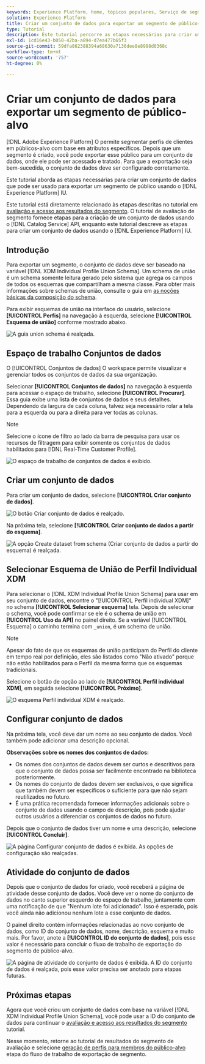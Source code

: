 ```yaml
---
keywords: Experience Platform, home, tópicos populares, Serviço de segmentação, segmentação, Segmentação, criar um conjunto de dados, exportar segmento do público-alvo, exportar segmento;
solution: Experience Platform
title: Criar um conjunto de dados para exportar um segmento de público-alvo
type: Tutorial
description: Este tutorial percorre as etapas necessárias para criar um conjunto de dados que pode ser usado para exportar um segmento de público-alvo usando a interface do usuário do Experience Platform.
exl-id: 1cd16e43-b050-42ba-a894-d7ea477b65f3
source-git-commit: 59dfa862388394a68630a7136dee8e8988d0368c
workflow-type: tm+mt
source-wordcount: '757'
ht-degree: 0%

---
```


# Criar um conjunto de dados para exportar um segmento de público-alvo

[!DNL Adobe Experience Platform] O permite segmentar perfis de clientes em públicos-alvo com base em atributos específicos. Depois que um segmento é criado, você pode exportar esse público para um conjunto de dados, onde ele pode ser acessado e tratado. Para que a exportação seja bem-sucedida, o conjunto de dados deve ser configurado corretamente.

Este tutorial aborda as etapas necessárias para criar um conjunto de dados que pode ser usado para exportar um segmento de público usando o [!DNL Experience Platform] IU.

Este tutorial está diretamente relacionado às etapas descritas no tutorial em [avaliação e acesso aos resultados do segmento](./evaluate-a-segment.md). O tutorial de avaliação de segmento fornece etapas para a criação de um conjunto de dados usando o [!DNL Catalog Service] API, enquanto este tutorial descreve as etapas para criar um conjunto de dados usando o [!DNL Experience Platform] IU.

## Introdução

Para exportar um segmento, o conjunto de dados deve ser baseado na variável [!DNL XDM Individual Profile Union Schema]. Um schema de união é um schema somente leitura gerado pelo sistema que agrega os campos de todos os esquemas que compartilham a mesma classe. Para obter mais informações sobre schemas de união, consulte o guia em [as noções básicas da composição do schema](../../xdm/schema/composition.md#union).

Para exibir esquemas de união na interface do usuário, selecione **[!UICONTROL Perfis]** na navegação à esquerda, selecione **[!UICONTROL Esquema de união]** conforme mostrado abaixo.

![A guia union schema é realçada.](../images/tutorials/segment-export-dataset/union.png)

## Espaço de trabalho Conjuntos de dados

O [!UICONTROL Conjuntos de dados] O workspace permite visualizar e gerenciar todos os conjuntos de dados da sua organização.

Selecionar **[!UICONTROL Conjuntos de dados]** na navegação à esquerda para acessar o espaço de trabalho, selecione **[!UICONTROL Procurar]**. Essa guia exibe uma lista de conjuntos de dados e seus detalhes. Dependendo da largura de cada coluna, talvez seja necessário rolar a tela para a esquerda ou para a direita para ver todas as colunas.

>[!NOTE]
>
>Selecione o ícone de filtro ao lado da barra de pesquisa para usar os recursos de filtragem para exibir somente os conjuntos de dados habilitados para [!DNL Real-Time Customer Profile].

![O espaço de trabalho de conjuntos de dados é exibido.](../images/tutorials/segment-export-dataset/browse.png)

## Criar um conjunto de dados

Para criar um conjunto de dados, selecione **[!UICONTROL Criar conjunto de dados]**.

![O botão Criar conjunto de dados é realçado.](../images/tutorials/segment-export-dataset/create-dataset.png)

Na próxima tela, selecione **[!UICONTROL Criar conjunto de dados a partir do esquema]**.

![A opção Create dataset from schema (Criar conjunto de dados a partir do esquema) é realçada.](../images/tutorials/segment-export-dataset/create-from-schema.png)

## Selecionar Esquema de União de Perfil Individual XDM

Para selecionar o [!DNL XDM Individual Profile Union Schema] para usar em seu conjunto de dados, encontre o &quot;[!UICONTROL Perfil individual XDM]&quot; no schema **[!UICONTROL Selecionar esquema]** tela. Depois de selecionar o schema, você pode confirmar se ele é o schema de união em **[!UICONTROL Uso da API]** no painel direito. Se a variável [!UICONTROL Esquema] o caminho termina com `_union`, é um schema de união.

>[!NOTE]
>
>Apesar do fato de que os esquemas de união participam do Perfil do cliente em tempo real por definição, eles são listados como &quot;Não ativado&quot; porque não estão habilitados para o Perfil da mesma forma que os esquemas tradicionais.

Selecione o botão de opção ao lado de **[!UICONTROL Perfil individual XDM]**, em seguida selecione **[!UICONTROL Próximo]**.

![O esquema Perfil individual XDM é realçado.](../images/tutorials/segment-export-dataset/select-schema.png)

## Configurar conjunto de dados

Na próxima tela, você deve dar um nome ao seu conjunto de dados. Você também pode adicionar uma descrição opcional.

**Observações sobre os nomes dos conjuntos de dados:**

* Os nomes dos conjuntos de dados devem ser curtos e descritivos para que o conjunto de dados possa ser facilmente encontrado na biblioteca posteriormente.
* Os nomes do conjunto de dados devem ser exclusivos, o que significa que também devem ser específicos o suficiente para que não sejam reutilizados no futuro.
* É uma prática recomendada fornecer informações adicionais sobre o conjunto de dados usando o campo de descrição, pois pode ajudar outros usuários a diferenciar os conjuntos de dados no futuro.

Depois que o conjunto de dados tiver um nome e uma descrição, selecione **[!UICONTROL Concluir]**.

![A página Configurar conjunto de dados é exibida. As opções de configuração são realçadas.](../images/tutorials/segment-export-dataset/configure-dataset.png)

## Atividade do conjunto de dados

Depois que o conjunto de dados for criado, você receberá a página de atividade desse conjunto de dados. Você deve ver o nome do conjunto de dados no canto superior esquerdo do espaço de trabalho, juntamente com uma notificação de que &quot;Nenhum lote foi adicionado&quot;. Isso é esperado, pois você ainda não adicionou nenhum lote a esse conjunto de dados.

O painel direito contém informações relacionadas ao novo conjunto de dados, como ID do conjunto de dados, nome, descrição, esquema e muito mais. Por favor, anote a **[!UICONTROL ID do conjunto de dados]**, pois esse valor é necessário para concluir o fluxo de trabalho de exportação do segmento de público-alvo.

![A página de atividade do conjunto de dados é exibida. A ID do conjunto de dados é realçada, pois esse valor precisa ser anotado para etapas futuras.](../images/tutorials/segment-export-dataset/activity.png)

## Próximas etapas

Agora que você criou um conjunto de dados com base na variável [!DNL XDM Individual Profile Union Schema], você pode usar a ID do conjunto de dados para continuar o [avaliação e acesso aos resultados do segmento](./evaluate-a-segment.md) tutorial.

Nesse momento, retorne ao tutorial de resultados do segmento de avaliação e selecione [geração de perfis para membros do público-alvo](./evaluate-a-segment.md#generate-profiles) etapa do fluxo de trabalho de exportação de segmento.
